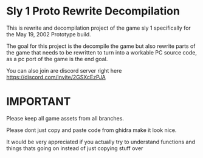 # Sly 1 Proto Rewrite Decompilation

This is rewrite and decompilation project of the game sly 1 specifically for the May 19, 2002 Prototype build.

The goal for this project is the decompile the game but also rewrite parts of the game that needs to be rewritten to turn into a workable PC source code, as a pc port of the game is the end goal.

You can also join are discord server right here https://discord.com/invite/2GSXcEzPJA

# IMPORTANT
Please keep all game assets from all branches.

Please dont just copy and paste code from ghidra make it look nice.

It would be very appreciated if you actually try to understand functions and things thats going on instead of just copying stuff over
